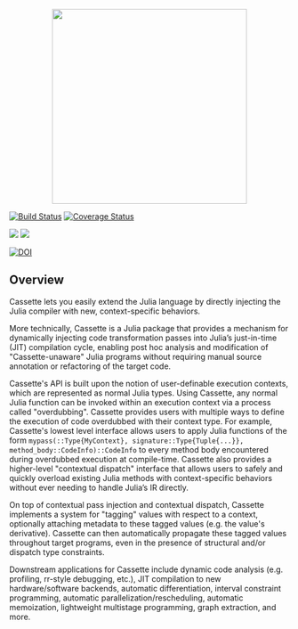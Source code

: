 
<p align="center">
<img width="350px" src="https://raw.githubusercontent.com/jrevels/Cassette.jl/master/docs/img/cassette-logo.png"/>
</p>

[![Build Status](https://travis-ci.org/jrevels/Cassette.jl.svg?branch=master)](https://travis-ci.org/jrevels/Cassette.jl)
[![Coverage Status](https://coveralls.io/repos/github/jrevels/Cassette.jl/badge.svg)](https://coveralls.io/github/jrevels/Cassette.jl)

[![](https://img.shields.io/badge/docs-stable-blue.svg)](https://jrevels.github.io/Cassette.jl/stable/)
[![](https://img.shields.io/badge/docs-latest-blue.svg)](https://jrevels.github.io/Cassette.jl/latest/)

[![DOI](https://zenodo.org/badge/86752121.svg)](https://zenodo.org/badge/latestdoi/86752121)

## Overview

Cassette lets you easily extend the Julia language by directly injecting the Julia compiler with new, context-specific behaviors.

More technically, Cassette is a Julia package that provides a mechanism for dynamically injecting code transformation passes into Julia’s just-in-time (JIT) compilation cycle, enabling post hoc analysis and modification of "Cassette-unaware" Julia programs without requiring manual source annotation or refactoring of the target code.

Cassette's API is built upon the notion of user-definable execution contexts, which are represented as normal Julia types. Using Cassette, any normal Julia function can be invoked within an execution context via a process called "overdubbing". Cassette provides users with multiple ways to define the execution of code overdubbed with their context type. For example, Cassette's lowest level interface allows users to apply Julia functions of the form `mypass(::Type{MyContext}, signature::Type{Tuple{...}}, method_body::CodeInfo)::CodeInfo` to every method body encountered during overdubbed execution at compile-time. Cassette also provides a higher-level "contextual dispatch" interface that allows users to safely and quickly overload existing Julia methods with context-specific behaviors without ever needing to handle Julia’s IR directly.

On top of contextual pass injection and contextual dispatch, Cassette implements a system for "tagging" values with respect to a context, optionally attaching metadata to these tagged values (e.g. the value's derivative). Cassette can then automatically propagate these tagged values throughout target programs, even in the presence of structural and/or dispatch type constraints.

Downstream applications for Cassette include dynamic code analysis (e.g. profiling, rr-style debugging, etc.), JIT compilation to new hardware/software backends, automatic differentiation, interval constraint programming, automatic parallelization/rescheduling, automatic memoization, lightweight multistage programming, graph extraction, and more.

